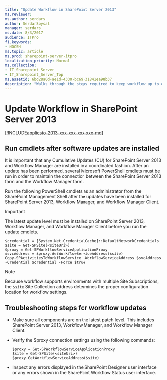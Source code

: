 ```yaml
---
title: "Update Workflow in SharePoint Server 2013"
ms.reviewer: 
ms.author: serdars
author: SerdarSoysal
manager: serdars
ms.date: 8/3/2017
audience: ITPro
f1.keywords:
- NOCSH
ms.topic: article
ms.prod: sharepoint-server-itpro
localization_priority: Normal
ms.collection:
- IT_Sharepoint_Server
- IT_Sharepoint_Server_Top
ms.assetid: 6bd28a0d-ae1d-4330-bc69-31841ea98b37
description: "Walks through the steps required to keep workflow up to date in SharePoint Server 2013."
---
```


# Update Workflow in SharePoint Server 2013

[!INCLUDE[appliesto-2013-xxx-xxx-xxx-xxx-md](../includes/appliesto-2013-xxx-xxx-xxx-xxx-md.md)]
  
## Run cmdlets after software updates are installed

It is important that any Cumulative Updates (CU) for SharePoint Server 2013 and Workflow Manager are installed in a coordinated fashion. After an update has been performed, several Microsoft PowerShell cmdlets must be run in order to maintain the connection between the SharePoint Server 2013 farm and the Workflow Manager farm.
  
Run the following PowerShell cmdlets as an administrator from the SharePoint Management Shell after the updates have been installed for SharePoint Server 2013, Workflow Manager, and Workflow Manager Client.
  
> [!IMPORTANT]
> The latest update level must be installed on SharePoint Server 2013, Workflow Manager, and Workflow Manager Client before you run the update cmdlets. 
  
```
$credential = [System.Net.CredentialCache]::DefaultNetworkCredentials
$site = Get-SPSite(<siteUri>)
$proxy = Get-SPWorkflowServiceApplicationProxy
$svcAddress = $proxy.GetWorkflowServiceAddress($site)
Copy-SPActivitiesToWorkflowService -WorkflowServiceAddress $svcAddress -Credential $credential -Force $true

```

> [!NOTE]
> Because workflow supports environments with multiple Site Subscriptions, the  `$site` Site Collection address determines the proper configuration location for workflow settings. 
  
## Troubleshooting steps for workflow updates

- Make sure all components are on the latest patch level. This includes SharePoint Server 2013, Workflow Manager, and Workflow Manager Client.
    
- Verify the $proxy connection settings using the following commands:
    
  ```
  $proxy = Get-SPWorkflowServiceApplicationProxy
  $site = Get-SPSite(<siteUri>)
  $proxy.GetWorkflowServiceAddress($site)
  ```

- Inspect any errors displayed in the SharePoint Designer user interface or any errors shown in the SharePoint Workflow Status user interface.
    

